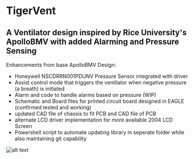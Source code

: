 # TigerVent #
## A Ventilator design inspired by Rice University's ApolloBMV with added Alarming and Pressure Sensing

Enhancements from base ApolloBMV Design:
* Honeywell NSCDRRN001PDUNV Pressure Sensor integrated with driver
* Assist control mode that triggers the ventilator when negative pressure (a breath) is initiated
* Alarm and code to handle alarms based on pressure (WIP)
* Schematic and Board files for printed circuit board designed in EAGLE (confirmed tested and working)
* updated CAD file of chassis to fit PCB and CAD file of PCB
* alternate LCD driver implementation for more available 2004 LCD Screen
* Powershell script to automate updating library in seperate folder while also maintaining git capability

![alt text][renderedpcb]




















[renderedpcb]: https://github.com/kebroad/TigerVent/blob/master/PrintedCircuitBoard/RenderedImage.png 

